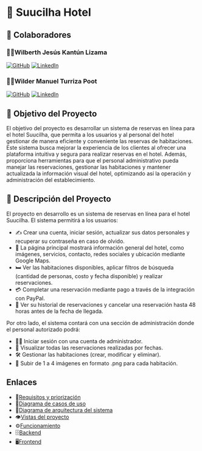 # 🏨 Suucilha Hotel

## 🌟 Colaboradores
### 👨‍💻Wilberth Jesús Kantún Lizama
  [![GitHub](https://img.shields.io/badge/GitHub-000?style=for-the-badge&logo=github&logoColor=white)](https://github.com/WilberthKantun)
  [![LinkedIn](https://img.shields.io/badge/LinkedIn-0077B5?style=for-the-badge&logo=linkedin&logoColor=white)](https://www.linkedin.com/in/wilberth-kant%C3%BAn-7a4470240/)
### 👨‍💻Wilder Manuel Turriza Poot 
  [![GitHub](https://img.shields.io/badge/GitHub-000?style=for-the-badge&logo=github&logoColor=white)](https://github.com/WilderTurriza)
  [![LinkedIn](https://img.shields.io/badge/LinkedIn-0077B5?style=for-the-badge&logo=linkedin&logoColor=white)](https://www.linkedin.com/in/wilder-turriza/)
 


## 🎯 Objetivo del Proyecto
El objetivo del proyecto es desarrollar un sistema de reservas en línea para el hotel Suucilha, que permita a los usuarios y al personal del hotel gestionar de manera eficiente y conveniente las reservas de habitaciones. Este sistema busca mejorar la experiencia de los clientes al ofrecer una plataforma intuitiva y segura para realizar reservas en el hotel. Además, proporciona herramientas para que el personal administrativo pueda manejar las reservaciones, gestionar las habitaciones y mantener actualizada la información visual del hotel, optimizando así la operación y administración del establecimiento.

## 📝 Descripción del Proyecto
El proyecto en desarrollo es un sistema de reservas en línea para el hotel Suucilha. El sistema permitirá a los usuarios:

- ✍️ Crear una cuenta, iniciar sesión, actualizar sus datos personales y recuperar su contraseña en caso de olvido.
- 🏨 La página principal mostrará información general del hotel, como imágenes, servicios, contacto, redes sociales y ubicación mediante Google Maps.
- 🛏️ Ver las habitaciones disponibles, aplicar filtros de búsqueda (cantidad de personas, costo y fecha disponible) y realizar reservaciones.
- 💳 Completar una reservación mediante pago a través de la integración con PayPal.
- 📜 Ver su historial de reservaciones y cancelar una reservación hasta 48 horas antes de la fecha de llegada.

Por otro lado, el sistema contará con una sección de administración donde el personal autorizado podrá:

- 👩‍💼 Iniciar sesión con una cuenta de administrador.
- 📆 Visualizar todas las reservaciones realizadas por fechas.
- 🛠️ Gestionar las habitaciones (crear, modificar y eliminar).
- 📸 Subir de 1 a 4 imágenes en formato .png para cada habitación.

## Enlaces
- 📄[Requisitos y priorización](https://github.com/WilberthKantun/suucilha/blob/main/requerimientos.md)
- 📄[Diagrama de casos de uso](https://github.com/WilberthKantun/suucilha/assets/91703671/98d27afc-60ef-4d72-a179-c17287ad3d73)
- 📄[Diagrama de arquitectura del sistema](https://github.com/WilberthKantun/suucilha/assets/91703671/ccd5241b-74fb-4406-8454-2667ccf69c60)
- 👁️[Vistas del proyecto](https://www.figma.com/file/s0qiAiUykWXrqAIbV1AL9c/Untitled?type=design&node-id=0%3A1&mode=design&t=l4ZJP74EuBgggAQE-1)
- ⚙️[Funcionamiento](https://github.com/WilberthKantun/suucilha/tree/main/funcionamiento)
- 🗄️[Backend](https://github.com/WilderTurriza/Suucilha-backend)
- 🖥️[Frontend](https://github.com/WilberthKantun/suucilha)
